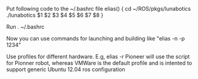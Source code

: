 Put following code to the ~/.bashrc file
elias() {
  cd ~/ROS/pkgs/lunabotics
	./lunabotics $1 $2 $3 $4 $5 $6 $7 $8
}

Run . ~/.bashrc

Now you can use commands for launching and building like "elias -n -p 1234"

Use profiles for different hardware. E.g, elias -r Pioneer will use the script for Pionner robot, whereas VMWare is the default profile and is intented to support generic Ubuntu 12.04 ros configuration
